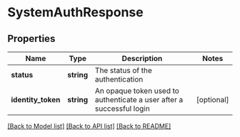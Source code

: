 # SystemAuthResponse

## Properties
Name | Type | Description | Notes
------------ | ------------- | ------------- | -------------
**status** | **string** | The status of the authentication | 
**identity_token** | **string** | An opaque token used to authenticate a user after a successful login | [optional] 

[[Back to Model list]](../../README.md#documentation-for-models) [[Back to API list]](../../README.md#documentation-for-api-endpoints) [[Back to README]](../../README.md)

